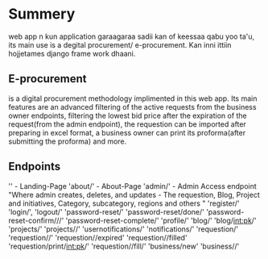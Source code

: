 # Summery
web app n kun application garaagaraa sadii kan of keessaa qabu yoo ta'u, its main use is a degital procurement/ e-procurement. Kan inni ittiin hojjetames django frame work dhaani. 

## E-procurement
is a digital procurement methodology implimented in this web app. Its main features are an advanced filtering of the active requests from the business owner endpoints, filtering the lowest bid price after the expiration of the request(from the admin endpoint), the requestion can be imported after preparing in excel format, a business owner can print its proforma(after submitting the proforma) and more. 

## Endpoints
'' - Landing-Page
'about/' - About-Page
'admin/' - Admin Access endpoint "Where admin creates, deletes, and updates - The requestion, Blog, Project and initiatives, Category, subcategory, regions and others "
'register/'
'login/',
'logout/'
'password-reset/' 
'password-reset/done/'
'password-reset-confirm/<uidb64>/<token>/'
'password-reset-complete/'
'profile/'
'blog/'
'blog/<int:pk>/'
'projects/'
'projects/<pk>/'
'usernotifications/'
'notifications/'
'requestion/'
'requestion/<pk>/'
'requestion/<pk>/expired'
'requestion/<pk>/filled'
'requestion/print/<int:pk>/'
'requestion/<pk>/fill/'
'business/new'
'business/<pk>/'
